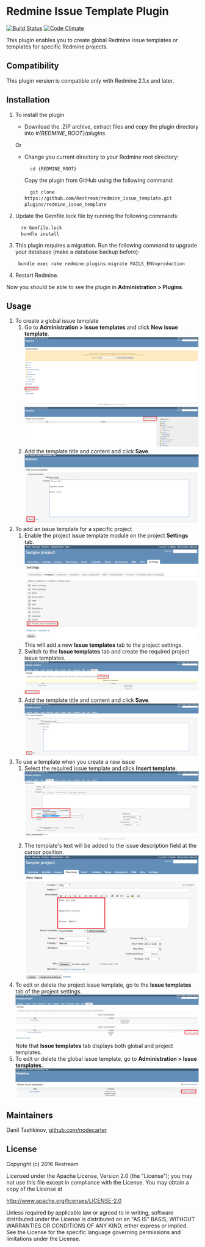 # Redmine Issue Template Plugin

[![Build Status](https://travis-ci.org/Restream/redmine_issue_template.svg?branch=master)](https://travis-ci.org/Restream/redmine_issue_template)
[![Code Climate](https://codeclimate.com/github/Restream/redmine_issue_template/badges/gpa.svg)](https://codeclimate.com/github/Restream/redmine_issue_template)

This plugin enables you to create global Redmine issue templates or templates for specific Redmine projects.

## Compatibility

This plugin version is compatible only with Redmine 2.1.x and later.

## Installation


1. To install the plugin
    * Download the .ZIP archive, extract files and copy the plugin directory into *#{REDMINE_ROOT}/plugins*.
    
    Or

    * Change you current directory to your Redmine root directory:  

            cd {REDMINE_ROOT}
 
      Copy the plugin from GitHub using the following command:

            git clone https://github.com/Restream/redmine_issue_template.git plugins/redmine_issue_template

2. Update the Gemfile.lock file by running the following commands:  

         rm Gemfile.lock  
         bundle install

3. This plugin requires a migration. Run the following command to upgrade your database (make a database backup before):  

        bundle exec rake redmine:plugins:migrate RAILS_ENV=production

4. Restart Redmine.

Now you should be able to see the plugin in **Administration > Plugins**.

## Usage

1. To create a global issue template
    1. Go to **Administration > Issue templates** and click **New issue template**.  
      ![create global template](doc/global_issue_template_1.png)  
      ![create global template](doc/global_issue_template_2.png)
    2. Add the template title and content and click **Save**.  
    ![create global template](doc/global_issue_template_3.png)
2. To add an issue template for a specific project
    1. Enable the project issue template module on the project **Settings** tab.  
      ![issue template module](doc/issue_template_1.png)  
      This will add a new **Issue templates** tab to the project settings.
    2. Switch to the **Issue templates** tab and create the required project issue templates.  
      ![create issue template](doc/issue_template_2.png)  
    3. Add the template title and content and click **Save**.  
    ![create issue template](doc/issue_template_3.png)
3. To use a template when you create a new issue
    1. Select the required issue template and click **Insert template**.  
    ![select issue template](doc/issue_template_4.png)
    2. The template's text will be added to the issue description field at the cursor position.  
    ![add issue template](doc/issue_template_5.png)
4. To edit or delete the project issue template, go to the **Issue templates** tab of the project settings.  
  ![edit issue template](doc/issue_template_6.png)
  Note that **Issue templates** tab displays both global and project templates.
5. To edit or delete the global issue template, go to **Administration > Issue templates**.  
![create global template](doc/global_issue_template_4.png)

## Maintainers

Danil Tashkinov, [github.com/nodecarter](https://github.com/nodecarter)

## License

Copyright (c) 2016 Restream

Licensed under the Apache License, Version 2.0 (the "License");
you may not use this file except in compliance with the License.
You may obtain a copy of the License at

http://www.apache.org/licenses/LICENSE-2.0

Unless required by applicable law or agreed to in writing, software
distributed under the License is distributed on an "AS IS" BASIS,
WITHOUT WARRANTIES OR CONDITIONS OF ANY KIND, either express or implied.
See the License for the specific language governing permissions and
limitations under the License.
